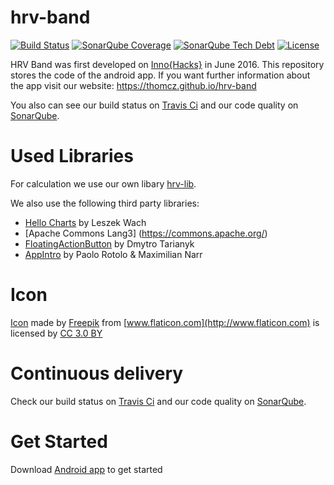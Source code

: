 # hrv-band
[![Build Status](https://travis-ci.org/HRVBand/hrv-band.svg?branch=master)](https://travis-ci.org/HRVBand/hrv-band)
[![SonarQube Coverage](https://img.shields.io/sonar/http/sonar.qatools.ru/ru.yandex.qatools.allure:allure-core/coverage.svg)](https://sonarqube.com/dashboard?id=hrv-band)
[![SonarQube Tech Debt](https://img.shields.io/sonar/http/sonar.qatools.ru/ru.yandex.qatools.allure:allure-core/tech_debt.svg)](https://sonarqube.com/dashboard?id=hrv-band)
[![License](https://img.shields.io/badge/License-Apache%202.0-blue.svg)](https://opensource.org/licenses/Apache-2.0)
 
HRV Band was first developed on [Inno{Hacks}](http://www.inno-hacks.de/) in June 2016. 
This repository stores the code of the android app. If you want further information about the app visit our website: https://thomcz.github.io/hrv-band

You also can see our build status on [Travis Ci](https://travis-ci.org/thomcz/hrv-band) and our code quality on [SonarQube](https://sonarqube.com/dashboard/index?id=hrv-band).

# Used Libraries
For calculation we use our own libary [hrv-lib](https://github.com/HRVBand/hrv-lib).

We also use the following third party libraries:
- [Hello Charts](https://github.com/lecho/hellocharts-android) by Leszek Wach
- [Apache Commons Lang3] (https://commons.apache.org/)
- [FloatingActionButton](https://github.com/Clans/FloatingActionButton) by Dmytro Tarianyk
- [AppIntro](https://github.com/apl-devs/AppIntro) by Paolo Rotolo & Maximilian Narr

# Icon
[Icon](https://github.com/thomcz/hrv-band/blob/gh-pages/images/hrv_logo.png) made by [Freepik](http://www.flaticon.com/authors/freepik) from [www.flaticon.com](http://www.flaticon.com) is licensed by [CC 3.0 BY](http://creativecommons.org/licenses/by/3.0/)

# Continuous delivery
Check our build status on [Travis Ci](https://travis-ci.org/thomcz/hrv-band) and our code quality on [SonarQube](https://sonarqube.com/dashboard/index?id=hrv-band).

# Get Started
Download [Android app](https://play.google.com/store/apps/details?id=hrv.band.aurora) to get started
